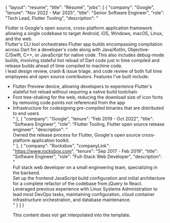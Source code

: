{
"layout": "resume",
"title": "Résumé",
"jobs": [
  {
    "company": "Google",
    "tenure": "Nov 2022 - Mar 2025",
    "title": "Senior Software Engineer",
    "role": "Tech Lead, Flutter Tooling",
    "description": "<div class=p>Flutter</a> is Google's open source, cross-platform application framework allowing a single codebase to target Android, iOS, Windows, macOS, Linux, and the web.</div><div class=p>Flutter's CLI tool orchestrates Flutter app builds encompassing compilation across Dart for a developer's code along with Java/Kotlin, Objective-C/Swift, C++, or JavaScript for native code. This also includes debug-mode builds, involving stateful hot reload of Dart code just in time compiled and release builds ahead of time compiled to machine code.</div><div class=p>I lead design review, crash & issue triage, and code review of both full time employees and open source contributors. Features I've built include:</div><ul><li>Flutter Preview device, allowing developers to experience Flutter's stateful hot reload without requiring a native build toolchain</li><li>Font tree-shaking for the web, reducing the download size of icon fonts by removing code points not referenced from the app</li><li>Infrastructure for codesigning pre-compiled binaries that are distributed to end users</li>"
  },
  {
    "company": "Google",
    "tenure": "Feb 2019 - Oct 2022",
    "title": "Software Engineer",
    "role": "Flutter Tooling, Flutter open source release engineer",
    "description": "<div class=p>Owned the release process for Flutter, Google's open source cross-platform application toolkit.</div>"
  },
  {
    "company": "Rocksbox",
    "companyLink": "https://www.rocksbox.com",
    "tenure": "Sep 2017 - Feb 2019",
    "title": "Software Engineer",
    "role": "Full-Stack Web Developer",
    "description": "<div class=p>Full stack web developer on a small engineering team, specializing in the backend.</div><div class=p>Set up the frontend JavaScript build configuration and initial architecture for a complete refactor of the codebase from jQuery to React.</div><div class=p>Leveraged previous experience with Linux Systems Administration to lead most DevOps tasks, maintaining configuration, cloud container infrastructure orchestration, and database maintenance.</div>"
  }
]
}

This content does not get interpolated into the template.
